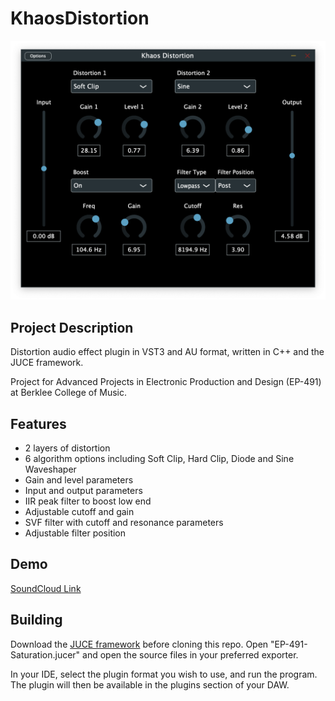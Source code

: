 # KhaosDistortion

![](Images/Khaos.png)

## Project Description 

Distortion audio effect plugin in VST3 and AU format, written in C++ and the JUCE framework.

Project for Advanced Projects in Electronic Production and Design (EP-491) at Berklee College of Music.

## Features

* 2 layers of distortion
* 6 algorithm options including Soft Clip, Hard Clip, Diode and Sine Waveshaper
* Gain and level parameters
* Input and output parameters
* IIR peak filter to boost low end
* Adjustable cutoff and gain
* SVF filter with cutoff and resonance parameters
* Adjustable filter position 

## Demo

[SoundCloud Link](https://soundcloud.com/user-67320085-103319864/khaos-demo-prod-bvnshee/s-epkrJFqvXtr?si=6e10a66f2a3c452eaf8d29107d2b8d8f&utm_source=clipboard&utm_medium=text&utm_campaign=social_sharing)

## Building

Download the [JUCE framework](https://juce.com/get-juce/) before
cloning this repo. Open "EP-491-Saturation.jucer" and open the source files in your preferred exporter. 

In your IDE, select the plugin format you wish to use, and run the program. The plugin will then be available in the plugins section of your DAW.

